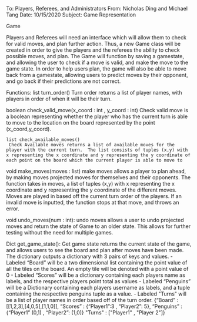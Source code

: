 To: Players, Referees, and Administrators
From: Nicholas Ding and Michael Tang
Date: 10/15/2020
Subject: Game Representation

Game

Players and Referees will need an interface which will allow them to check for valid moves, and plan further action.  Thus, a new Game class will be created in order to give the players and the referees the ability to check possible moves, and plan.  The Game will function by saving a gamestate, and allowing the user to check if a move is valid, and make the move to the game state.  In order to help users plan, the game will also be able to move back from a gamestate, allowing users to predict moves by their opponent, and go back if their predictions are not correct.


Functions:
	list turn_order()
	 Turn order returns a list of player names, with players in order of when it will be their turn.

  boolean check_valid_move(x_coord : int , y_coord : int)
    Check valid move is a boolean representing whether the player who has the current turn is able to move to the location on the board represented by the point (x_coord,y_coord).

	list check_available_moves()
	 Check Available moves returns a list of available moves for the player with the current turn.  The list consists of tuples (x,y) with x representing the x coordinate and y representing the y coordinate of each point on the board which the current player is able to move to

  void make_moves(moves : list)
    make moves allows a player to plan ahead, by making moves projected moves for themselves and their opponents.  The function takes in moves, a list of tuples (x,y) with x representing the x coordinate and y representing the y coordinate of the different moves.  Moves are played in based off the current turn order of the players.  If an invalid move is inputted, the function stops at that move, and throws an error.

  void undo_moves(num : int):
 	  undo moves allows a user to undo projected moves and return the state of Game to an older state.  This allows for further testing without the need for multiple games.

  Dict get_game_state():
	 Get game state returns the current state of the game, and allows users to see the board and plan after moves have been made.  The dictionary outputs a dictionary with 3 pairs of keys and values.
      -	Labeled “Board” will be a two dimensional list containing the point value of all the tiles on the board.
      An empty tile will be denoted with a point value of 0
      -	Labeled “Scores” will be a dictionary containing each players name as labels, and the respective players point total as values
      -	Labeled “Penguins” will be a Dictionary containing each players username as labels, and a tuple containing the respective penguins tuple as a value.
      - Labeled "Turns" will be a list of player names in order based off of the turn order.
      {“Board” : [[1,2,3],[4,0,5],[1,1,0]],
      “Scores” : {“Player1”:3 , “Player2”: 5},
      “Penguins” : {“Player1” (0,1) , “Player2”: (1,0)}
      "Turns" : ["Player1" , "Player 2"]}
